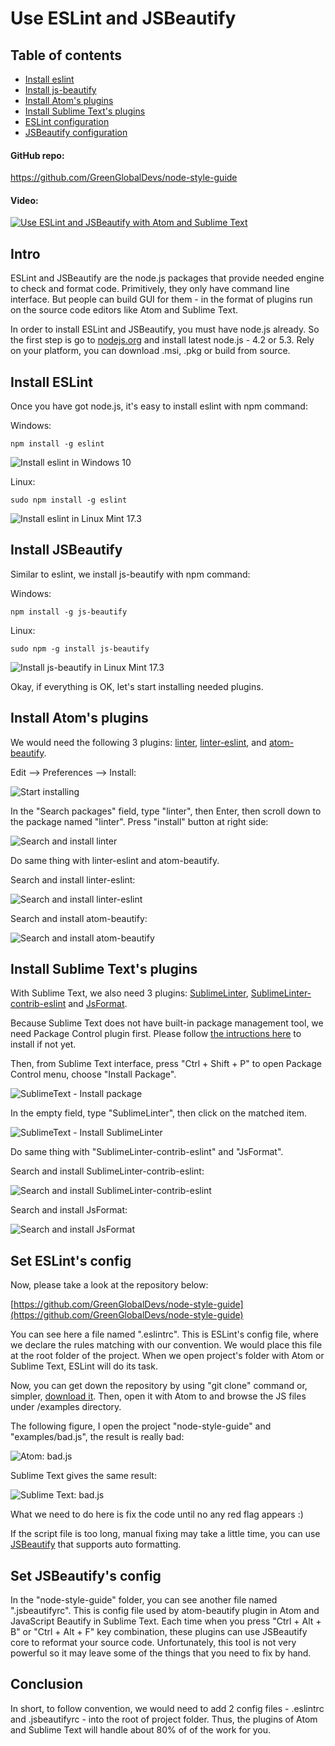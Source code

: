 # Use ESLint and JSBeautify

## Table of contents

* [Install eslint ](#install-eslint)
* [Install js-beautify](#install-jsbeautify)
* [Install Atom's plugins ](#install-atoms-plugins)
* [Install Sublime Text's plugins](#install-sublime-texts-plugins)
* [ESLint configuration](#set-eslints-config)
* [JSBeautify configuration](#set-jsbeautifys-config)

#### GitHub repo: 

https://github.com/GreenGlobalDevs/node-style-guide

#### Video:

[![Use ESLint and JSBeautify with Atom and Sublime Text ](http://img.youtube.com/vi/hwmO5XAuDU0/0.jpg)](http://www.youtube.com/watch?v=hwmO5XAuDU0)



## Intro

ESLint and JSBeautify are the node.js packages that provide needed engine to check and format code. Primitively, they only have command line interface. But people can build GUI for them - in the format of plugins run on the source code editors like Atom and Sublime Text.

In order to install ESLint and JSBeautify, you must have node.js already. So the first step is go to [nodejs.org](https://nodejs.org) and install latest node.js - 4.2 or 5.3. Rely on your platform, you can download .msi, .pkg or build from source.


## Install ESLint

Once you have got node.js, it's easy to install eslint with npm command:

Windows:

```
npm install -g eslint
```

![Install eslint in Windows 10](http://i.imgur.com/OpmaRRB.png)

Linux:

```
sudo npm install -g eslint
```

![Install eslint in Linux Mint 17.3](http://i.imgur.com/y4sxoN0.png)



## Install JSBeautify

Similar to eslint, we install js-beautify with npm command:

Windows:

```
npm install -g js-beautify
```

Linux:

```
sudo npm -g install js-beautify
```

![Install js-beautify in Linux Mint 17.3](http://i.imgur.com/33XvRlX.png)


Okay, if everything is OK, let's start installing needed plugins.


## Install Atom's plugins

We would need the following 3 plugins: [linter](https://github.com/atom-community/linter), [linter-eslint](https://github.com/AtomLinter/linter-eslint), and [atom-beautify](https://github.com/Glavin001/atom-beautify).

Edit --> Preferences --> Install:

![Start installing](http://i.imgur.com/NIfXIwd.png)

In the "Search packages" field, type "linter", then Enter, then scroll down to the package named "linter". Press "install" button at right side:

![Search and install linter](http://i.imgur.com/9JDqM8j.png)

Do same thing with linter-eslint and atom-beautify.

Search and install linter-eslint:

![Search and install linter-eslint](http://i.imgur.com/4p6UYaK.png)

Search and install atom-beautify:

![Search and install atom-beautify](http://i.imgur.com/frKAMBf.png)


## Install Sublime Text's plugins

With Sublime Text, we also need 3 plugins: [SublimeLinter](http://www.sublimelinter.com/en/latest/installation.html), [SublimeLinter-contrib-eslint](https://github.com/roadhump/SublimeLinter-eslint) and  [JsFormat](https://github.com/jdc0589/JsFormat).

Because Sublime Text does not have built-in package management tool, we need Package Control plugin first. Please follow [the intructions here](https://packagecontrol.io/installation) to install if not yet.

Then, from Sublime Text interface, press "Ctrl + Shift + P" to open Package Control menu, choose "Install Package". 

![SublimeText - Install package](http://i.imgur.com/E7nxXcH.png)

In the empty field, type "SublimeLinter", then click on the matched item.

![SublimeText - Install SublimeLinter](http://i.imgur.com/OCgHzdx.png)

Do same thing with "SublimeLinter-contrib-eslint" and "JsFormat".

Search and install SublimeLinter-contrib-eslint:

![Search and install SublimeLinter-contrib-eslint](http://i.imgur.com/6BMhzyB.png)

Search and install JsFormat:

![Search and install JsFormat](http://i.imgur.com/BE54dW7.png)


## Set ESLint's config

Now, please take a look at the repository below:

[https://github.com/GreenGlobalDevs/node-style-guide](https://github.com/GreenGlobalDevs/node-style-guide)

You can see here a file named ".eslintrc". This is ESLint's config file, where we declare the rules matching with our convention. We would place this file at the root folder of the project. When we open project's folder with Atom or Sublime Text, ESLint will do its task.


Now, you can get down the repository by using "git clone" command or, simpler, [download it](https://github.com/GreenGlobalDevs/node-style-guide/archive/master.zip). Then, open it with Atom to and browse the JS files under /examples directory.

The following figure, I open the project "node-style-guide" and "examples/bad.js", the result is really bad:

![Atom: bad.js](http://i.imgur.com/hFoz5LS.png)

Sublime Text gives the same result:

![Sublime Text: bad.js](http://i.imgur.com/YtU7lis.png)

What we need to do here is fix the code until no any red flag appears :)

If the script file is too long, manual fixing may take a little time, you can use [JSBeautify](https://github.com/beautify-web/js-beautify) that supports auto formatting.


## Set JSBeautify's config

In the "node-style-guide" folder, you can see another file named ".jsbeautifyrc". This is config file used by atom-beautify plugin in Atom and JavaScript Beautify in Sublime Text. Each time when you press "Ctrl + Alt + B" or  "Ctrl + Alt + F"  key combination, these plugins can use JSBeautify core to reformat your source code. Unfortunately, this tool is not very powerful so it may leave some of the things that you need to fix by hand.


## Conclusion

In short, to follow convention, we would need to add 2 config files - .eslintrc and .jsbeautifyrc - into the root of project folder. Thus, the plugins of Atom and Sublime Text will handle about 80% of of the work for you.
